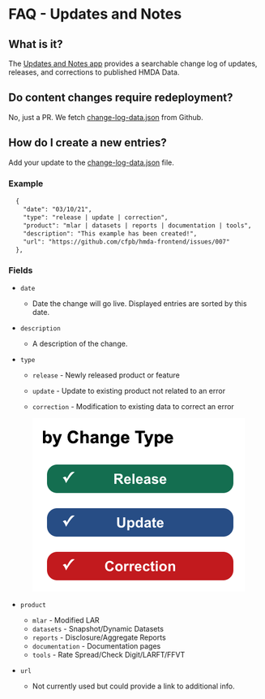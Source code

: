 # FAQ - Updates and Notes

## What is it?
The [Updates and Notes app](https://ffiec.cfpb.gov/data-publication/updates) provides a searchable change log of updates, releases, and corrections to published HMDA Data. 

## Do content changes require redeployment?
No, just a PR. We fetch [change-log-data.json](https://raw.githubusercontent.com/cfpb/hmda-frontend/master/src/data-publication/ChangeLog/change-log-data.json) from Github.

## How do I create a new entries?
Add your update to the [change-log-data.json](./src/data-publication/ChangeLog/change-log-data.json) file. 

### Example
```
  {
    "date": "03/10/21",
    "type": "release | update | correction",
    "product": "mlar | datasets | reports | documentation | tools",
    "description": "This example has been created!",
    "url": "https://github.com/cfpb/hmda-frontend/issues/007"
  },
```  

### Fields
- `date`
  - Date the change will go live. Displayed entries are sorted by this date.

- `description`
  - A description of the change.

- `type`
  - `release` - Newly released product or feature  
  - `update` - Update to existing product not related to an error  
  - `correction` - Modification to existing data to correct an error   

    ![Types](./types.png)

- `product`
  - `mlar` - Modified LAR  
  - `datasets` - Snapshot/Dynamic Datasets  
  - `reports` - Disclosure/Aggregate Reports  
  - `documentation` - Documentation pages  
  - `tools` - Rate Spread/Check Digit/LARFT/FFVT 

- `url`
  - Not currently used but could provide a link to additional info.